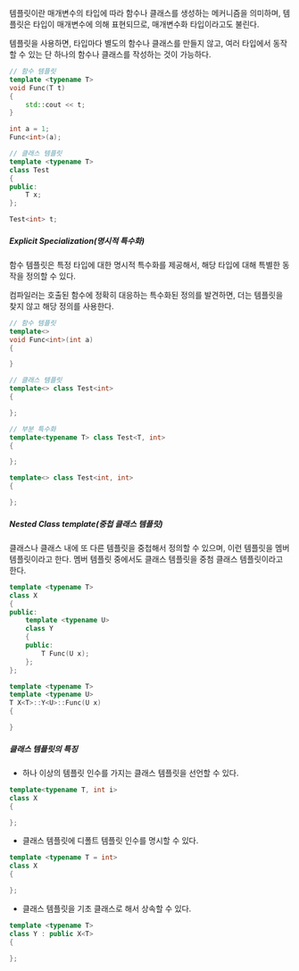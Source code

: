 템플릿이란 매개변수의 타입에 따라 함수나 클래스를 생성하는 메커니즘을 의미하며, 템플릿은 타입이 매개변수에 의해 표현되므로, 매개변수화 타입이라고도 불린다. 

템플릿을 사용하면, 타입마다 별도의 함수나 클래스를 만들지 않고, 여러 타입에서 동작할 수 있는 단 하나의 함수나 클래스를 작성하는 것이 가능하다. 
```cpp
// 함수 템플릿
template <typename T> 
void Func(T t)
{
	std::cout << t;
}

int a = 1;
Func<int>(a);

// 클래스 템플릿
template <typename T> 
class Test 
{
public:
	T x;
};

Test<int> t;
```

##### Explicit Specialization(명시적 특수화) 
함수 템플릿은 특정 타입에 대한 명시적 특수화를 제공해서, 해당 타입에 대해 특별한 동작을 정의할 수 있다. 

컴파일러는 호출된 함수에 정확히 대응하는 특수화된 정의를 발견하면, 더는 템플릿을 찾지 않고 해당 정의를 사용한다. 
```cpp
// 함수 템플릿
template<>
void Func<int>(int a) 
{

}

// 클래스 템플릿
template<> class Test<int>
{

};

// 부분 특수화
template<typename T> class Test<T, int>
{

};

template<> class Test<int, int>
{

};
```

##### Nested Class template(중첩 클래스 템플릿)
클래스나 클래스 내에 또 다른 템플릿을 중첩해서 정의할 수 있으며, 이런 템플릿을 멤버 템플릿이라고 한다. 
멤버 템플릿 중에서도 클래스 템플릿을 중첨 클래스 템플릿이라고 한다. 
```cpp 
template <typename T>
class X
{
public:
	template <typename U>
	class Y
	{
	public:
		T Func(U x);
	};
}; 

template <typename T>
template <typename U>
T X<T>::Y<U>::Func(U x) 
{

}
``` 

##### 클래스 템플릿의 특징
- 하나 이상의 템플릿 인수를 가지는 클래스 템플릿을 선언할 수 있다. 
```cpp
template<typename T, int i> 
class X
{

};
```
- 클래스 템플릿에 디폴트 템플릿 인수를 명시할 수 있다. 
```cpp
template <typename T = int>
class X
{

};
```
- 클래스 템플릿을 기초 클래스로 해서 상속할 수 있다. 
```cpp 
template <typename T>
class Y : public X<T> 
{

};
```